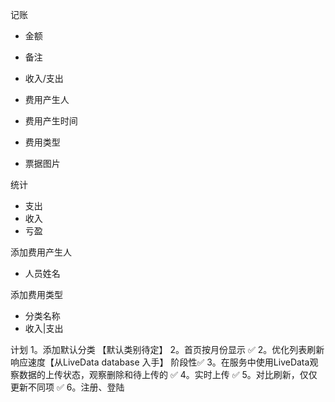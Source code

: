 记账

- 金额

- 备注

- 收入/支出

- 费用产生人

- 费用产生时间

- 费用类型

- 票据图片

统计

- 支出
- 收入
- 亏盈

添加费用产生人

- 人员姓名

添加费用类型

- 分类名称
- 收入|支出

计划
1。添加默认分类 【默认类别待定】
2。首页按月份显示 ✅
2。优化列表刷新响应速度【从LiveData database 入手】 阶段性✅
3。在服务中使用LiveData观察数据的上传状态，观察删除和待上传的 ✅
4。实时上传 ✅
5。对比刷新，仅仅更新不同项 ✅
6。注册、登陆
